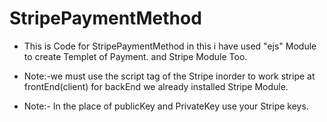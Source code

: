 # StripePaymentMethod

- This is Code for StripePaymentMethod in this i have used "ejs" Module to create Templet of Payment. and Stripe Module Too.

- Note:-we must use the script tag of the Stripe inorder to work stripe at frontEnd(client) for backEnd we already installed Stripe Module.

- Note:- In the place of publicKey and PrivateKey use your Stripe keys.
